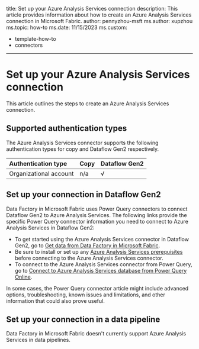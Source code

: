 title: Set up your Azure Analysis Services connection
description: This article provides information about how to create an Azure Analysis Services connection in Microsoft Fabric.
author: pennyzhou-msft
ms.author: xupzhou
ms.topic: how-to
ms.date: 11/15/2023
ms.custom:
  - template-how-to
  - connectors
---

# Set up your Azure Analysis Services connection

This article outlines the steps to create an Azure Analysis Services connection.

## Supported authentication types

The Azure Analysis Services connector supports the following authentication types for copy and Dataflow Gen2 respectively.  

|Authentication type |Copy |Dataflow Gen2 |
|:---|:---|:---|
|Organizational account| n/a | √ |

## Set up your connection in Dataflow Gen2

Data Factory in Microsoft Fabric uses Power Query connectors to connect Dataflow Gen2 to Azure Analysis Services. The following links provide the specific Power Query connector information you need to connect to Azure Analysis Services in Dataflow Gen2:

- To get started using the Azure Analysis Services connector in Dataflow Gen2, go to [Get data from Data Factory in Microsoft Fabric](/power-query/where-to-get-data#get-data-from-data-factory-in-microsoft-fabric-preview).
- Be sure to install or set up any [Azure Analysis Services prerequisites](/power-query/connectors/azure-analysis-services#prerequisites) before connecting to the Azure Analysis Services connector.
- To connect to the Azure Analysis Services connector from Power Query, go to [Connect to Azure Analysis Services database from Power Query Online](/power-query/connectors/azure-analysis-services#connect-to-azure-analysis-services-database-from-power-query-online).

In some cases, the Power Query connector article might include advanced options, troubleshooting, known issues and limitations, and other information that could also prove useful.

## Set up your connection in a data pipeline

Data Factory in Microsoft Fabric doesn't currently support Azure Analysis Services in data pipelines.
